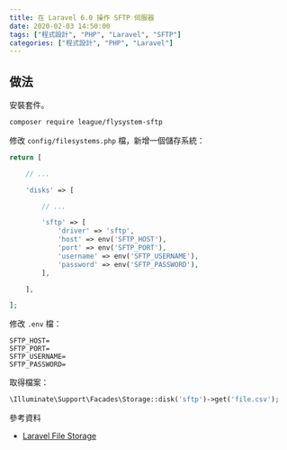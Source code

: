 ```yaml
---
title: 在 Laravel 6.0 操作 SFTP 伺服器
date: 2020-02-03 14:50:00
tags: ["程式設計", "PHP", "Laravel", "SFTP"]
categories: ["程式設計", "PHP", "Laravel"]
---
```


## 做法

安裝套件。

```BASH
composer require league/flysystem-sftp
```

修改 `config/filesystems.php` 檔，新增一個儲存系統：

```PHP
return [

    // ...

    'disks' => [

        // ...

        'sftp' => [
            'driver' => 'sftp',
            'host' => env('SFTP_HOST'),
            'port' => env('SFTP_PORT'),
            'username' => env('SFTP_USERNAME'),
            'password' => env('SFTP_PASSWORD'),
        ],

    ],

];
```

修改 `.env` 檔：

```ENV
SFTP_HOST=
SFTP_PORT=
SFTP_USERNAME=
SFTP_PASSWORD=
```

取得檔案：

```PHP
\Illuminate\Support\Facades\Storage::disk('sftp')->get('file.csv');
```

參考資料

- [Laravel File Storage](https://laravel.com/docs/master/filesystem)
